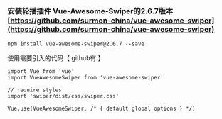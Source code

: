 ### 安装轮播插件 Vue-Awesome-Swiper的2.6.7版本 [https://github.com/surmon-china/vue-awesome-swiper](https://github.com/surmon-china/vue-awesome-swiper)

```
npm install vue-awesome-swiper@2.6.7 --save
```

使用需要引入的代码【 github有 】

```
import Vue from 'vue'
import VueAwesomeSwiper from 'vue-awesome-swiper'

// require styles
import 'swiper/dist/css/swiper.css'

Vue.use(VueAwesomeSwiper, /* { default global options } */)
```



